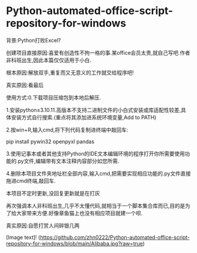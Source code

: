 # Python-automated-office-script-repository-for-windows
背景:Python打败Excel?

创建项目直接原因:喜爱有创造性不拘一格的事.某office会员太贵,就自己写吧.作者非科班出生,因此本篇仅仅适用于小白.

根本原因:解放双手,重复而又无意义的工作就交给程序吧!

真实原因:看最后

使用方式:0.下载项目压缩包到本地后解压.

1.安装python≤3.10.11.高版本不支持二进制文件的小白式安装或库适配性较差,具体安装方式自行搜索.(重点将其添加进系统环境变量,Add to PATH)

2.按win+R,输入cmd,将下列代码复制进终端中敲回车:

pip install pywin32 openpyxl pandas

3.使用记事本或者其他支持Python的IDE文本编辑环境的程序打开你所需要使用功能的.py文件,编辑带有文本注释内容部分如您所需.

4.删除本项目文件夹地址栏全部内容,输入cmd,把需要实现相应功能的.py文件直接拖进cmd终端,敲回车.

本项目不定时更新,没回复更新就是在打灰

再次强调本人非科班出生,几乎不太懂代码,就相当于一个脚本集合库而已,目的是为了给大家带来方便.好像章鱼猫上也没有相应项目就建一个呗.

真实原因:自愿打赏人间碎银几两

[Image text]!
(https://github.com/zhn0222/Python-automated-office-script-repository-for-windows/blob/main/Alibaba.jpg?raw=true)
